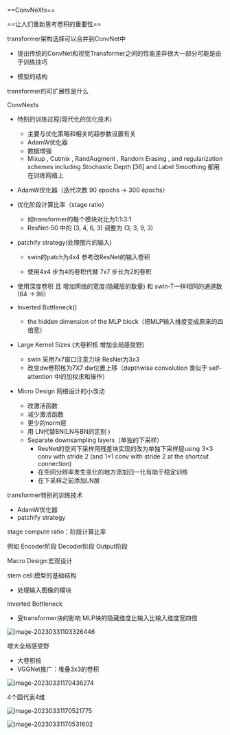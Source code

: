==ConvNeXts==

==让人们重新思考卷积的重要性==



transformer架构选择可以合并到ConvNet中

- 提出传统的ConvNet和视觉Transformer之间的性能差异很大一部分可能是由于训练技巧

- 模型的结构





transformer的可扩展性是什么







ConvNexts

- 特别的训练过程(现代化的优化技术) 

  - 主要与优化策略和相关的超参数设置有关
  - AdamW优化器
  - 数据增强
  - Mixup , Cutmix , RandAugment , Random Erasing , and regularization schemes including Stochastic Depth [36] and Label Smoothing 都用在训练网络上

- AdamW优化器（迭代次数 90 epochs -> 300 epochs）

- 优化阶段计算比率（stage ratio）

  - 如transformer的每个模块对比为1:1:3:1
  -  ResNet-50 中的 (3, 4, 6, 3) 调整为 (3, 3, 9, 3) 

- patchify strategy(处理图片的输入)

  - swin的patch为4x4 参考改ResNet的输入卷积

  - 使用4x4 步为4的卷积代替 7x7 步长为2的卷积

- 使用深度卷积 且 增加网络的宽度(隐藏层的数量) 和 swin-T一样相同的通道数(64 -> 96)

- Inverted Bottleneck()
  - the hidden dimension of the MLP block（把MLP输入维度变成原来的四倍宽）
- Large Kernel Sizes (大卷积核 增加全局感受野)
  - swin 采用7x7窗口注意力块 ResNet为3x3
  - 改变dw卷积核为7X7 dw位置上移（depthwise convolution 类似于 self-attention 中的加权求和操作）
- Micro Design 网络设计的小改动
  - 改激活函数
  - 减少激活函数
  - 更少的norm层
  - 用 LN代替BN(LN与BN的区别 )
  - Separate downsampling layers（单独的下采样）
    - ResNet的空间下采样用残差块实现的改为单独下采样层using 3×3 conv with stride 2 (and 1×1 conv with stride 2 at the shortcut connection)
    - 在空间分辨率发生变化的地方添加归一化有助于稳定训练
    - 在下采样之前添加LN层





transformer特别的训练技术

- AdamW优化器
- patchify strategy





stage compute ratio：阶段计算比率

例如 Encoder阶段 Decoder阶段 Output阶段



Macro Design:宏观设计

stem cell:模型的基础结构

- 处理输入图像的模块

Inverted Bottleneck

- 受transformer块的影响 MLP块的隐藏维度比输入比输入维度宽四倍



![image-20230331103326446](https://zhangwenkang666.oss-cn-beijing.aliyuncs.com/image-20230331103326446.png)







增大全局感受野

- 大卷积核
- VGGNet推广：堆叠3x3的卷积









![image-20230331170436274](https://zhangwenkang666.oss-cn-beijing.aliyuncs.com/image-20230331170436274.png)

4个圆代表4维



![image-20230331170521775](https://zhangwenkang666.oss-cn-beijing.aliyuncs.com/image-20230331170521775.png)



![image-20230331170531602](https://zhangwenkang666.oss-cn-beijing.aliyuncs.com/image-20230331170531602.png)
